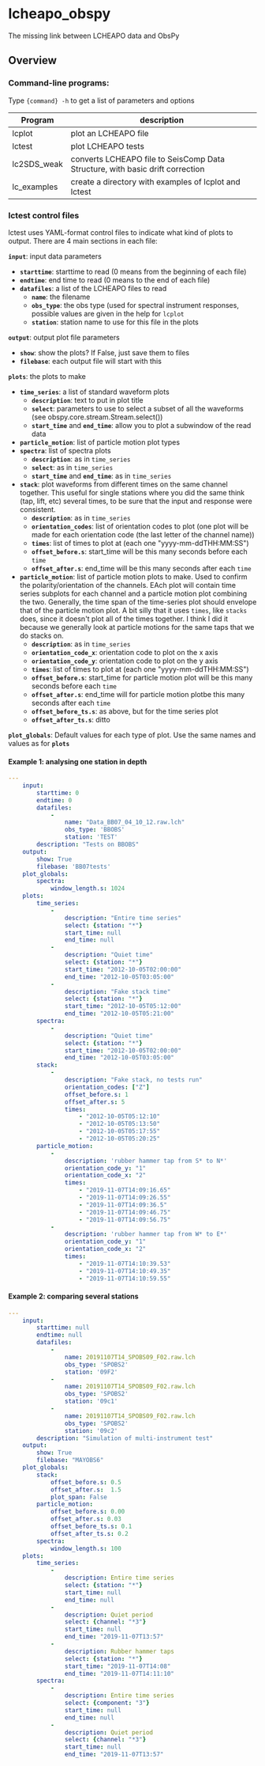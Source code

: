 lcheapo_obspy
===================

The missing link between LCHEAPO data and ObsPy

Overview
------------

### Command-line programs:

Type ``{command} -h`` to get a list of parameters and options

| Program | description |
| ------ | -------------------- |
| lcplot | plot an LCHEAPO file |
| lctest | plot LCHEAPO tests |
| lc2SDS_weak | converts LCHEAPO file to SeisComp Data Structure, with basic drift correction |
| lc_examples | create a directory with examples of lcplot and lctest |

### lctest control files

lctest uses YAML-format control files to indicate what kind of plots to output.  There are 4 main sections in each file:

**``input``**: input data parameters
  - **``starttime``**: starttime to read (0 means from the beginning of each file)
  - **``endtime``**: end time to read (0 means to the end of each file)
  - **``datafiles``**: a list of the LCHEAPO files to read
    - **``name``**: the filename
    - **``obs_type``**: the obs type (used for spectral instrument responses, possible values are given
                    in the help for ``lcplot``
    - **``station``**: station name to use for this file in the plots

**``output``**: output plot file parameters
  - **``show``**: show the plots?  If False, just save them to files
  - **``filebase``**: each output file will start with this

**``plots``**: the plots to make
  - **``time_series``**: a list of standard waveform plots
      - **``description``**: text to put in plot title
      - **``select``**: parameters to use to select a subset of all the waveforms (see obspy.core.stream.Stream.select())
      - **``start_time``** and **``end_time``**: allow you to plot a subwindow of the read data
  - **``particle_motion``**: list of particle motion plot types
  - **``spectra``**: list of spectra plots
      - **``description``**: as in ``time_series``
      - **``select``**: as in ``time_series``
      - **``start_time``** and **``end_time``**: as in ``time_series``
  - **``stack``**: plot waveforms from different times on the same channel together.  This useful for single stations where you did the same think (tap, lift, etc) several times, to be sure that the input and response were consistent.
       - **``description``**: as in ``time_series``
       - **``orientation_codes``**: list of orientation codes to plot (one plot will be made for each orientation code (the last letter of the channel name))
       - **``times``**: list of times to plot at (each one "yyyy-mm-ddTHH:MM:SS")
       - **``offset_before.s``**: start_time will be this many seconds before each ``time``
       - **``offset_after.s``**: end_time will be this many seconds after each ``time``
  - **``particle_motion``**: list of particle motion plots to make.  Used to confirm
    the polarity/orientation of the channels.  EAch plot will contain time series subplots
    for each channel and a particle motion plot combining the two.  Generally, the time span of
    the time-series plot should envelope that of the particle motion plot.  A bit silly that it uses
    ``times``, like ``stacks`` does, since it doesn't plot all of the times together.  I think I did
    it because we generally look at particle motions for the same taps that we do stacks on.
       - **``description``**: as in ``time_series``
       - **``orientation_code_x``**: orientation code to plot on the x axis
       - **``orientation_code_y``**: orientation code to plot on the y axis
       - **``times``**: list of times to plot at (each one "yyyy-mm-ddTHH:MM:SS")
       - **``offset_before.s``**: start_time for particle motion plot will be this many seconds before each ``time``
       - **``offset_after.s``**: end_time will for particle motion plotbe this many seconds after each ``time``
       - **``offset_before_ts.s``**: as above, but for the time series plot
       - **``offset_after_ts.s``**: ditto

**``plot_globals``**: Default values for each type of plot.  Use the same names and values as for **``plots``**

#### Example 1: analysing one station in depth
```yaml
---
    input:
        starttime: 0
        endtime: 0
        datafiles:
            - 
                name: "Data_BB07_04_10_12.raw.lch"
                obs_type: 'BBOBS'
                station: 'TEST'
        description: "Tests on BBOBS"
    output:
        show: True
        filebase: 'BB07tests'
    plot_globals:
        spectra:
            window_length.s: 1024
    plots:
        time_series:
            -
                description: "Entire time series"
                select: {station: "*"}
                start_time: null
                end_time: null
            -
                description: "Quiet time"
                select: {station: "*"}
                start_time: "2012-10-05T02:00:00"
                end_time: "2012-10-05T03:05:00"
            -
                description: "Fake stack time"
                select: {station: "*"}
                start_time: "2012-10-05T05:12:00"
                end_time: "2012-10-05T05:21:00"
        spectra:
            -
                description: "Quiet time"
                select: {station: "*"}
                start_time: "2012-10-05T02:00:00"
                end_time: "2012-10-05T03:05:00"
        stack:
            -
                description: "Fake stack, no tests run"
                orientation_codes: ["Z"]
                offset_before.s: 1
                offset_after.s: 5
                times: 
                    - "2012-10-05T05:12:10"
                    - "2012-10-05T05:13:50"
                    - "2012-10-05T05:17:55"
                    - "2012-10-05T05:20:25"
        particle_motion:
            -
                description: 'rubber hammer tap from S* to N*'
                orientation_code_y: "1"
                orientation_code_x: "2"
                times: 
                    - "2019-11-07T14:09:16.65"
                    - "2019-11-07T14:09:26.55"
                    - "2019-11-07T14:09:36.5"
                    - "2019-11-07T14:09:46.75"
                    - "2019-11-07T14:09:56.75"
            -
                description: 'rubber hammer tap from W* to E*' 
                orientation_code_y: "1"
                orientation_code_x: "2"
                times: 
                    - "2019-11-07T14:10:39.53"
                    - "2019-11-07T14:10:49.35"
                    - "2019-11-07T14:10:59.55"
```

#### Example 2: comparing several stations
```yaml
---
    input:
        starttime: null
        endtime: null
        datafiles:
            - 
                name: 20191107T14_SPOBS09_F02.raw.lch
                obs_type: 'SPOBS2'
                station: '09F2'
            - 
                name: 20191107T14_SPOBS09_F02.raw.lch
                obs_type: 'SPOBS2'
                station: '09c1'
            - 
                name: 20191107T14_SPOBS09_F02.raw.lch
                obs_type: 'SPOBS2'
                station: '09c2'
        description: "Simulation of multi-instrument test"
    output:
        show: True
        filebase: "MAYOBS6"
    plot_globals:
        stack:
            offset_before.s: 0.5
            offset_after.s:  1.5
            plot_span: False
        particle_motion:
            offset_before.s: 0.00
            offset_after.s: 0.03
            offset_before_ts.s: 0.1
            offset_after_ts.s: 0.2
        spectra:
            window_length.s: 100
    plots:
        time_series:
            -
                description: Entire time series 
                select: {station: "*"}
                start_time: null
                end_time: null
            -
                description: Quiet period 
                select: {channel: "*3"}
                start_time: null
                end_time: "2019-11-07T13:57"
            -
                description: Rubber hammer taps 
                select: {station: "*"}
                start_time: "2019-11-07T14:08"
                end_time: "2019-11-07T14:11:10"
        spectra:
            -
                description: Entire time series 
                select: {component: "3"}
                start_time: null
                end_time: null
            -
                description: Quiet period 
                select: {channel: "*3"}
                start_time: null
                end_time: "2019-11-07T13:57"
```
